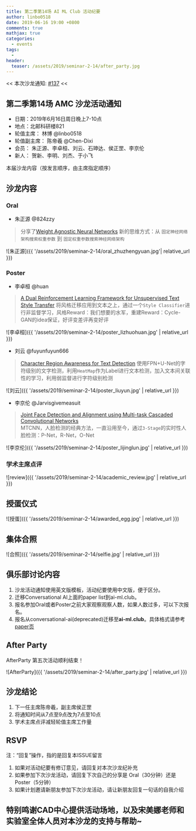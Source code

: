 ```yaml
---
title: 第二季第14场 AI ML Club 活动纪要
author: linbo0518
date: 2019-06-16 19:00 +0800
comments: true
mathjax: true
categories: 
  - events
tags:
  - 
header:
  teaser: /assets/2019/seminar-2-14/after_party.jpg
---
```


<< 本次沙龙通知: [#137](https://github.com/BUPT/ai-ml.club/issues/137)  << 
## 第二季第14场 AMC 沙龙活动通知

- 日期：2019年6月16日周日晚上7-10点
- 地点：北邮科研楼821
- 轮值主席： 林博 @linbo0518
- 轮值副主席： 陈帝羲 @Chen-Dixi
- 会员： 朱正源、李卓桓、刘云、石珅达、侯正罡、李京伦
- 新人： 贺新、李明、刘杰、于小飞

本届沙龙内容（按发言顺序，由主席指定顺序）

## 沙龙内容
  
### Oral
- 朱正源 @824zzy
> 分享了[Weight Agnostic Neural Networks](https://arxiv.org/abs/1906.04358)
新的思维方式：从 `固定神经网络架构搜索权重参数` 到 `固定权重参数搜索神经网络架构`

![朱正源]({{ '/assets/2019/seminar-2-14/oral_zhuzhengyuan.jpg'| relative_url }})

### Poster

- 李卓桓 @huan 
> [A Dual Reinforcement Learning Framework for Unsupervised Text Style Transfer](https://arxiv.org/abs/1905.10060)
将风格迁移应用到文本之上，通过一个`Style Classifier`进行非监督学习，风格Reward：我们想要的水军，重建Reward：Cycle-GAN的idea保证，好评变差评再变好评

![李卓桓]({{ '/assets/2019/seminar-2-14/poster_lizhuohuan.jpg' | relative_url }})

- 刘云 @fuyunfuyun666
> [Character Region Awareness for Text Detection](https://arxiv.org/abs/1904.01941)
使用FPN+U-Net的字符级别的文字检测，利用`HeatMap`作为Label进行文本检测，加入文本间关联性的学习，利用弱监督进行字符级别检测

![刘云]({{ '/assets/2019/seminar-2-14/poster_liuyun.jpg' | relative_url }})

- 李京伦 @Jarvisgivemeasuit
> [Joint Face Detection and Alignment using Multi-task Cascaded Convolutional Networks](https://arxiv.org/abs/1604.02878)  
MTCNN，人脸检测的经典方法，一直沿用至今，通过`3-Stage`的实时性人脸检测：P-Net，R-Net，O-Net

![李京伦]({{ '/assets/2019/seminar-2-14/poster_lijinglun.jpg' | relative_url }})

### 学术主席点评

![review]({{ '/assets/2019/seminar-2-14/academic_review.jpg' | relative_url }})

## 授蛋仪式

![授蛋]({{ '/assets/2019/seminar-2-14/awarded_egg.jpg' | relative_url }})

## 集体合照

![合照]({{ '/assets/2019/seminar-2-14/selfie.jpg' | relative_url }})

## 俱乐部讨论内容

1. 沙龙活动通知使用英文版模板，活动纪要使用中文版，便于区分。
2. 迁移Conversational AI上面的paper list到ai-ml.club。
3. 报名参加Oral或者Poster之前大家观察观察人数，如果人数过多，可以下次报名。
4. 报名从conversational-ai(deprecated)迁移至**ai-ml.club**。具体格式请参考[paper页](https://github.com/BUPT/ai-ml.club/blob/master/docs/_pages/papers.md)


## After Party
AfterParty 第五次活动顺利结束！

![AfterParty]({{ '/assets/2019/seminar-2-14/after_party.jpg' | relative_url }})

## 沙龙结论
1. 下一任主席陈帝羲，副主席侯正罡
2. 将通知时间从7点至9点改为7点至10点
3. 学术主席点评减轻轮值主席工作量

## RSVP

注：“回复”操作，指的是回复本ISSUE留言

1. 如果对活动纪要有修订意见，请回复对本次沙龙纪补充
2. 如果参加下次沙龙活动，请回复下次自己的分享是 Oral（30分钟）还是Poster（5分钟）
3. 如果计划邀请新朋友参加下次沙龙活动，请让新朋友回复一句话的自我介绍

## 特别鸣谢CAD中心提供活动场地，以及宋美娜老师和实验室全体人员对本沙龙的支持与帮助~

